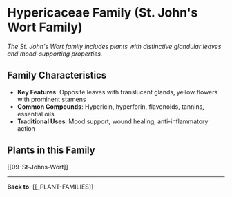 # Hypericaceae Family (St. John's Wort Family)

*The St. John's Wort family includes plants with distinctive glandular leaves and mood-supporting properties.*

## Family Characteristics
- **Key Features**: Opposite leaves with translucent glands, yellow flowers with prominent stamens
- **Common Compounds**: Hypericin, hyperforin, flavonoids, tannins, essential oils
- **Traditional Uses**: Mood support, wound healing, anti-inflammatory action

## Plants in this Family

[[09-St-Johns-Wort]]

---

**Back to**: [[_PLANT-FAMILIES]]